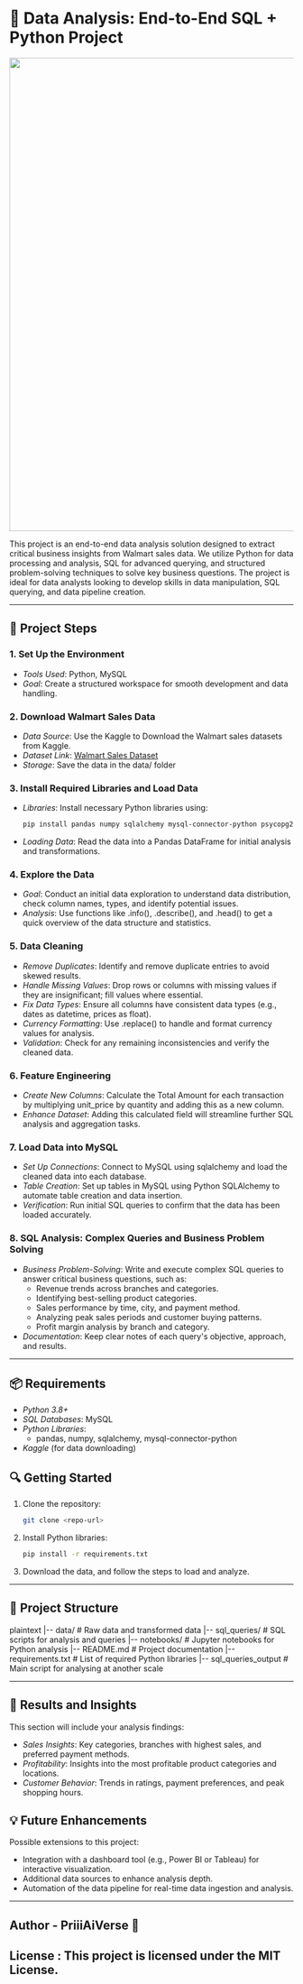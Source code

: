 # 🚀 Data Analysis: End-to-End SQL + Python Project 


<img src="https://miro.medium.com/v2/resize:fit:1400/0*VdQlBAFEuCHk9XWS.png"  width="840"/>


This project is an end-to-end data analysis solution designed to extract critical business insights from Walmart sales data. We utilize Python for data processing and analysis, SQL for advanced querying, and structured problem-solving techniques to solve key business questions. The project is ideal for data analysts looking to develop skills in data manipulation, SQL querying, and data pipeline creation.

---

## 🧩 Project Steps

### 1. Set Up the Environment
   - *Tools Used*: Python,  MySQL
   - *Goal*: Create a structured workspace for smooth development and data handling.

### 2. Download Walmart Sales Data
   - *Data Source*: Use the Kaggle to Download the Walmart sales datasets from Kaggle.
   - *Dataset Link*: [Walmart Sales Dataset](https://www.kaggle.com/najir0123/walmart-10k-sales-datasets)
   - *Storage*: Save the data in the data/ folder 

### 3. Install Required Libraries and Load Data
   - *Libraries*: Install necessary Python libraries using:
     ```bash
     pip install pandas numpy sqlalchemy mysql-connector-python psycopg2
     ```
     
   - *Loading Data*: Read the data into a Pandas DataFrame for initial analysis and transformations.

### 4. Explore the Data
   - *Goal*: Conduct an initial data exploration to understand data distribution, check column names, types, and identify potential issues.
   - *Analysis*: Use functions like .info(), .describe(), and .head() to get a quick overview of the data structure and statistics.

### 5. Data Cleaning
   - *Remove Duplicates*: Identify and remove duplicate entries to avoid skewed results.
   - *Handle Missing Values*: Drop rows or columns with missing values if they are insignificant; fill values where essential.
   - *Fix Data Types*: Ensure all columns have consistent data types (e.g., dates as datetime, prices as float).
   - *Currency Formatting*: Use .replace() to handle and format currency values for analysis.
   - *Validation*: Check for any remaining inconsistencies and verify the cleaned data.

### 6. Feature Engineering
   - *Create New Columns*: Calculate the Total Amount for each transaction by multiplying unit_price by quantity and adding this as a new column.
   - *Enhance Dataset*: Adding this calculated field will streamline further SQL analysis and aggregation tasks.

### 7. Load Data into MySQL 
   - *Set Up Connections*: Connect to MySQL using sqlalchemy and load the cleaned data into each database.
   - *Table Creation*: Set up tables in MySQL using Python SQLAlchemy to automate table creation and data insertion.
   - *Verification*: Run initial SQL queries to confirm that the data has been loaded accurately.

### 8. SQL Analysis: Complex Queries and Business Problem Solving
   - *Business Problem-Solving*: Write and execute complex SQL queries to answer critical business questions, such as:
     - Revenue trends across branches and categories.
     - Identifying best-selling product categories.
     - Sales performance by time, city, and payment method.
     - Analyzing peak sales periods and customer buying patterns.
     - Profit margin analysis by branch and category.
   - *Documentation*: Keep clear notes of each query's objective, approach, and results.

---

## 📦  Requirements

- *Python 3.8+*
- *SQL Databases*: MySQL
- *Python Libraries*:
  - pandas, numpy, sqlalchemy, mysql-connector-python
- *Kaggle* (for data downloading)

 ## 🔍 Getting Started

1. Clone the repository:
   ```bash
   git clone <repo-url>
   ```
2. Install Python libraries:
   ```bash
   pip install -r requirements.txt
   ```
3. Download the data, and follow the steps to load and analyze.

---

## 📁  Project Structure

plaintext
|-- data/                     # Raw data and transformed data
|-- sql_queries/              # SQL scripts for analysis and queries
|-- notebooks/                # Jupyter notebooks for Python analysis
|-- README.md                 # Project documentation
|-- requirements.txt          # List of required Python libraries
|-- sql_queries_output        # Main script for analysing at another scale 

---

 ## 🧠 Results and Insights

This section will include your analysis findings:
- *Sales Insights*: Key categories, branches with highest sales, and preferred payment methods.
- *Profitability*: Insights into the most profitable product categories and locations.
- *Customer Behavior*: Trends in ratings, payment preferences, and peak shopping hours.

## 💡 Future Enhancements

Possible extensions to this project:
- Integration with a dashboard tool (e.g., Power BI or Tableau) for interactive visualization.
- Additional data sources to enhance analysis depth.
- Automation of the data pipeline for real-time data ingestion and analysis.

---
## Author - PriiiAiVerse 🌿
## License : This project is licensed under the MIT License. 
